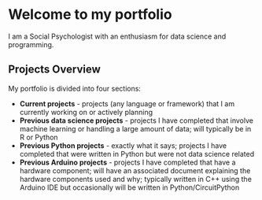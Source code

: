 # Welcome to my portfolio

I am a Social Psychologist with an enthusiasm for data science and programming.

## Projects Overview
My portfolio is divided into four sections:

* **Current projects** - projects (any language or framework) that I am currently working on or actively planning
* **Previous data science projects** - projects I have completed that involve machine learning or handling a large amount of data; will typically be in R or Python
* **Previous Python projects** - exactly what it says; projects I have completed that were written in Python but were not data science related
* **Previous Arduino projects** - projects I have completed that have a hardware component; will have an associated document explaining the hardware components used and why; typically written in C++ using the Arduino IDE but occasionally will be written in Python/CircuitPython